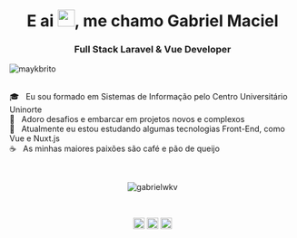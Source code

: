 <h1 align="center">E ai <img src="https://raw.githubusercontent.com/kaueMarques/kaueMarques/master/hi.gif" width="30px">, me chamo Gabriel Maciel</h1>
<h3 align="center">Full Stack Laravel & Vue Developer</h3>
<p align="left"> <img src="https://komarev.com/ghpvc/?username=gabrielwkv" alt="maykbrito" /> </p>

<br/> :mortar_board: &nbsp; Eu sou formado em Sistemas de Informação pelo Centro Universitário Uninorte
<br/> :seat: &nbsp; Adoro desafios e embarcar em projetos novos e complexos
<br/> :green_heart: &nbsp; Atualmente eu estou estudando algumas tecnologias Front-End, como Vue e Nuxt.js
<br/> :coffee: &nbsp; As minhas maiores paixões são café e pão de queijo

<br/>

<p align="center">
<img src="https://github-readme-stats.vercel.app/api?username=gabrielwkv&show_icons=true" alt="gabrielwkv"/> 
</p>

<br/>

<p align="center">
<a href="https://twitter.com/gabrielwkv" target="blank"><img align="center" src="https://cdn.jsdelivr.net/npm/simple-icons@3.0.1/icons/twitter.svg" alt="gabrielwkv" height="20" width="20" /></a>
<a href="https://www.linkedin.com/in/ggmsantos/" target="blank"><img align="center" src="https://cdn.jsdelivr.net/npm/simple-icons@3.0.1/icons/linkedin.svg" alt="ggmsantos" height="20" width="20" /></a>
<a href="https://instagram.com/https.santos" target="blank"><img align="center" src="https://cdn.jsdelivr.net/npm/simple-icons@3.0.1/icons/instagram.svg" alt="https.santos" height="20" width="20" /></a>
</p>
